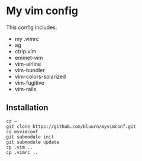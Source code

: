# My vim config

This config includes:
 * my .vimrc
 * ag
 * ctrlp.vim
 * emmet-vim
 * vim-airline
 * vim-bundler
 * vim-colors-solarized
 * vim-fugitive
 * vim-rails

## Installation
    cd ~
    git clone https://github.com/bluurn/myvimconf.git
    cd myvimconf
    git submodule init
    git submodule update
    cp .vim ..
    cp .vimrc ..
